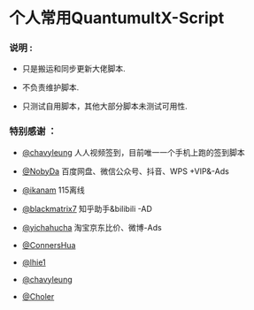 # 个人常用QuantumultX-Script

### 说明 :

* 只是搬运和同步更新大佬脚本.

* 不负责维护脚本.

* 只测试自用脚本，其他大部分脚本未测试可用性.

### 特别感谢 ：
* [@chavyleung](https://github.com/chavyleung/scripts/tree/master/rrtv) 人人视频签到，目前唯一一个手机上跑的签到脚本

* [@NobyDa](https://github.com/NobyDa/Script/tree/master) 百度网盘、微信公众号、抖音、WPS +VIP&-Ads

* [@ikanam](https://github.com/ikanam/Surge-Scripts) 115离线

* [@blackmatrix7](https://github.com/blackmatrix7/ios_rule_script) 知乎助手&bilibili -AD

* [@yichahucha](https://github.com/yichahucha/surge/tree/master) 淘宝京东比价、微博-Ads

* [@ConnersHua](https://github.com/DivineEngine/Profiles/tree/master)

* [@lhie1](https://github.com/lhie1/Rules/tree/master)

* [@chavyleung](https://github.com/chavyleung/scripts/tree/master)

* [@Choler](https://github.com/Choler/Surge/tree/master)



